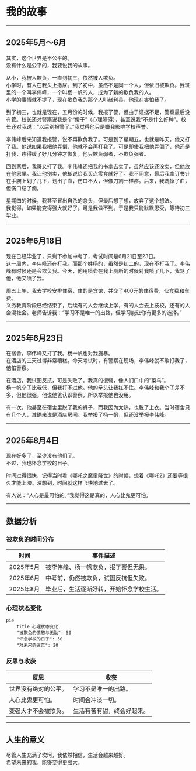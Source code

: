 # 我的故事

---

## 2025年5月～6月

其实，这个世界是不公平的。  
没有什么是公平的，我要说我的故事。

从小，我被人欺负，一直到初三，依然被人欺负。  
小学时，有人在我头上撒尿。到了初中，虽然不是同一个人，但依旧被欺负。我班里的一个叫李伟峰，一个叫杨一帆的人，成为了新的欺负我的人。  
小学的事情就不提了，现在欺负我的那个人叫赵利县，他现在害怕我了。

到了初三，也就是现在，五月份的时候，我报了警，但由于证据不足，警察最后没有管。校长还对警察说我是个“傻子”（心理障碍），甚至说我“不是什么好种”。校长还对我说：“以后别报警了。”我觉得他只是嫌我影响学校声誉。

李伟峰后来知道我报警，说不再欺负我了。可是到了星期五，也就是昨天，他又打了我。他说如果我把他弄倒，他就不会再打我了。可是即使我把他弄倒了，他还是打我，疼得缓了好几分钟才恢复。他只欺负弱者，不欺负强者。

回到家后，我哥又打了我。李伟峰还把我的书拿去卖了，虽然应该还没卖，但他放在他家里。我让他别卖，他却说给我买点零食就好了。我不同意，最后我拿订书针在手腕上划了几下，划出了血，伤口不大，但像刀割一样疼。后来，我洗掉了血，但伤口结了痂。

星期四的时候，我甚至冒出自杀的念头，但最后想了想，放弃了这个想法。  
我觉得，如果能变得强大就好了。可是我做不到。于是我只能默默忍受，等待初三毕业。

---

## 2025年6月18日

现在已经毕业了，只剩下参加中考了，考试时间是6月21日至23日。  
这一周内，李伟峰还在打我。而那个姓杨的，虽然是初二的，现在不打我了。李伟峰有时候还是会欺负我。今天，他用喷壶在我上厕所的时候对我喷了几下，我骂了他，他又喷了我。

周五上午，我去学校安排住宿，住的是宾馆，并交了400元的住宿费、伙食费和车费。  
义务教育阶段已经结束了，后续有的人会继续上学，有的人会去上技校，还有的人会混社会。老师告诉我：“学习不是唯一的出路，但学习能让你有更多的选择。”

---

## 2025年6月23日

在宿舍，李伟峰又打了我。杨一帆也对我施暴。  
在酒店的三天过得非常糟糕。今天考试时，有警察在现场，李伟峰就不敢打我了，他怕警察。

在酒店，我试图反抗，可是失败了。我真的很弱，像人们口中的“菜鸟”。  
杨一帆个子比我低，但我打不过他。他的拳头让我扛不住。李伟峰和我个子差不多，但他很强。他说他爸认识警察，所以举报他也没用。

有一次，他甚至在宿舍里脱了我的裤子，而我因为太热，也脱了上衣。当时宿舍只有几个人，准确来说是酒店房间。我举报了杨一帆，但还没举报李伟峰。

---

## 2025年8月4日

现在好多了，至少没有他们了。  
不过，我也怀念学校的日子。

时间过得很快，记得当时看《哪吒之魔童降世》的时候，想着《哪吒2》还要等很久才能上映。没想到，时间就这样飞快地过去了。

有人说：“人心是最可怕的。”我觉得这是真的，人心比鬼更可怕。

---

## 数据分析

### 被欺负的时间分布

| 时间        | 事件描述                              |
|-------------|---------------------------------------|
| 2025年5月  | 被李伟峰、杨一帆欺负，报了警但无果。    |
| 2025年6月  | 中考前，仍然被欺负，试图反抗但失败。    |
| 2025年8月  | 毕业后，生活逐渐好转，开始怀念学校生活。 |

### 心理状态变化

```mermaid
pie
    title 心理状态变化
    "被欺负的愤怒与无助": 50
    "怀念学校的日子": 30
    "对未来的迷茫": 20
```

### 反思与收获

| 反思            | 收获                  |
|-----------------|-----------------------|
| 世界没有绝对的公平。 | 学习不是唯一的出路。      |
| 人心比鬼更可怕。   | 时间会冲淡一切。         |
| 变强大才不会被欺负。 | 生活有苦有甜，终会好起来。 |

---

## 人生的意义

尽管人生充满了坎坷，我依然相信，生活会越来越好。  
希望未来的我，能够变得更强大。